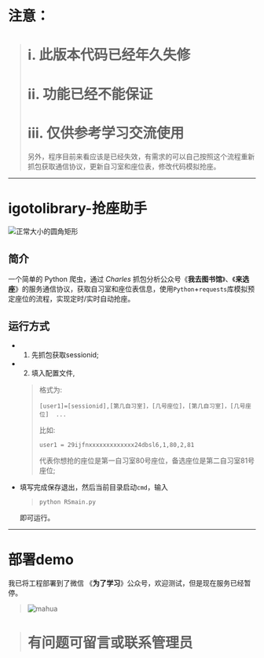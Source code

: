 # 注意：
> # i.  此版本代码已经年久失修
> # ii. 功能已经不能保证
> # iii.  仅供参考学习交流使用
> 另外，程序目前来看应该是已经失效，有需求的可以自己按照这个流程重新抓包获取通信协议，更新自习室和座位表，修改代码模拟抢座。

------

# igotolibrary-抢座助手
![正常大小的圆角矩形](https://img.shields.io/badge/language-python3.x-green.svg)
## 简介
一个简单的 Python 爬虫，通过 *Charles* 抓包分析公众号《**我去图书馆**》、《**来选座**》的服务通信协议，获取自习室和座位表信息，使用```Python```+```requests```库模拟预定座位的流程，实现定时/实时自动抢座。

## 运行方式
* 1. 先抓包获取sessionid;
* 2. 填入配置文件,
    > 格式为:
    > ```
    > [user1]=[sessionid],[第几自习室]，[几号座位]，[第几自习室]，[几号座位]  ...
    > ```
    > 比如:
    > ```
    > user1 = 29ijfnxxxxxxxxxxxxx24dbsl6,1,80,2,81 
    > ```
    > 代表你想抢的座位是第一自习室80号座位，备选座位是第二自习室81号座位;
  
* 填写完成保存退出，然后当前目录启动```cmd```，输入
    > ```shell
    > python RSmain.py 
    > ```
  即可运行。
 
 
------
 


# 部署demo
我已将工程部署到了微信 《**为了学习**》公众号，欢迎测试，但是现在服务已经暂停。

> ![mahua](https://github.com/RenjiaLu9527/igotolibrary/blob/master/qrcode.bmp)



> # 有问题可留言或联系管理员



    
